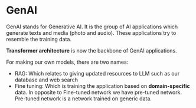 # GenAI

GenAI stands for Generative AI. It is the group of AI applications which generate texts and media (photo and audio). These applications try to resemble the training data. 

**Transformer architecture** is now the backbone of GenAI applications.

For making our own models, there are two names:
- RAG: Which relates to giving updated resources to LLM such as our database and web search
- Fine tuning: Which is training the application based on **domain-specific** data. In opposite to Fine-tuned network we have pre-tuned network. Pre-tuned network is a network trained on generic data. 